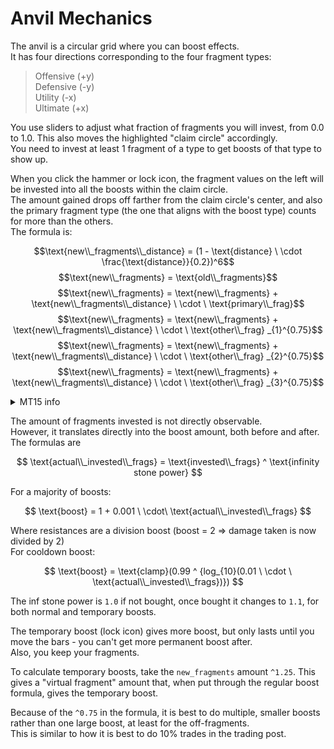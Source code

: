 # Anvil Mechanics

The anvil is a circular grid where you can boost effects.<br>
It has four directions corresponding to the four fragment types:
> Offensive (+y)<br>
> Defensive (-y)<br>
> Utility (-x)<br>
> Ultimate (+x)

You use sliders to adjust what fraction of fragments you will invest, from 0.0 to 1.0. This also moves the highlighted "claim circle" accordingly.<br>
You need to invest at least 1 fragment of a type to get boosts of that type to show up.

When you click the hammer or lock icon, the fragment values on the left will be invested into all the boosts within the claim circle.<br>
The amount gained drops off farther from the claim circle's center, and also the primary fragment type (the one that aligns with the boost type) counts for more than the others.<br>
The formula is:

$$\text{new\\_fragments\\_distance} = (1 - \text{distance} \ \cdot \frac{\text{distance}}{0.2})^6$$
$$\text{new\\_fragments} = \text{old\\_fragments}$$
$$\text{new\\_fragments} = \text{new\\_fragments} + \text{new\\_fragments\\_distance} \ \cdot \ \text{primary\\_frag}$$
$$\text{new\\_fragments} = \text{new\\_fragments} + \text{new\\_fragments\\_distance} \ \cdot \ \text{other\\_frag} _{1}^{0.75}$$
$$\text{new\\_fragments} = \text{new\\_fragments} + \text{new\\_fragments\\_distance} \ \cdot \ \text{other\\_frag} _{2}^{0.75}$$
$$\text{new\\_fragments} = \text{new\\_fragments} + \text{new\\_fragments\\_distance} \ \cdot \ \text{other\\_frag} _{3}^{0.75}$$

<details>
  <summary>
    MT15 info
  </summary>
  The perk changes the `^0.75` to `^0.8` in the equation above.<br>
  It also changes the divisor (and the max range) for the distance to 0.25
</details>

The amount of fragments invested is not directly observable.<br>
However, it translates directly into the boost amount, both before and after.<br>
The formulas are

$$
\text{actual\\_invested\\_frags} = \text{invested\\_frags} ^ \text{infinity stone power}
$$

For a majority of boosts:

$$
\text{boost} = 1 + 0.001 \ \cdot\ \text{actual\\_invested\\_frags}
$$

Where resistances are a division boost (boost = 2 => damage taken is now divided by 2)<br>
For cooldown boost:

$$
\text{boost} = \text{clamp}(0.99 ^ {log_{10}(0.01 \ \cdot \ \text{actual\\_invested\\_frags})})
$$
 
The inf stone power is `1.0` if not bought, once bought it changes to `1.1`, for both normal and temporary boosts.

The temporary boost (lock icon) gives more boost, but only lasts until you move the bars - you can't get more permanent boost after.<br>
Also, you keep your fragments.

To calculate temporary boosts, take the `new_fragments` amount `^1.25`. This gives a "virtual fragment" amount that, when put through the regular boost formula, gives the temporary boost.

Because of the `^0.75` in the formula, it is best to do multiple, smaller boosts rather than one large boost, at least for the off-fragments.<br>
This is similar to how it is best to do 10% trades in the trading post.
